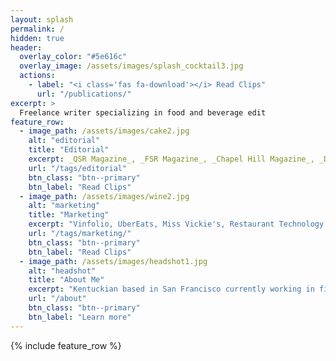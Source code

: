 ```yaml
---
layout: splash
permalink: /
hidden: true
header:
  overlay_color: "#5e616c"
  overlay_image: /assets/images/splash_cocktail3.jpg
  actions:
    - label: "<i class='fas fa-download'></i> Read Clips"
      url: "/publications/"
excerpt: >
  Freelance writer specializing in food and beverage edit
feature_row:
  - image_path: /assets/images/cake2.jpg
    alt: "editorial"
    title: "Editorial"
    excerpt: _QSR Magazine_, _FSR Magazine_, _Chapel Hill Magazine_, _Durham Magazine_, and more.
    url: "/tags/editorial"
    btn_class: "btn--primary"
    btn_label: "Read Clips"
  - image_path: /assets/images/wine2.jpg
    alt: "marketing"
    title: "Marketing"
    excerpt: "Vinfolio, UberEats, Miss Vickie's, Restaurant Technology Inc., and more."
    url: "/tags/marketing/"
    btn_class: "btn--primary"
    btn_label: "Read Clips"
  - image_path: /assets/images/headshot1.jpg
    alt: "headshot"
    title: "About Me"
    excerpt: "Kentuckian based in San Francisco currently working in fine wine."
    url: "/about"
    btn_class: "btn--primary"
    btn_label: "Learn more"     
---
```


{% include feature_row %}
